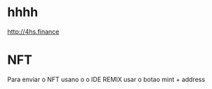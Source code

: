 # hhhh




http://4hs.finance


# NFT
Para enviar o NFT usano o o IDE REMIX usar o botao mint + address
